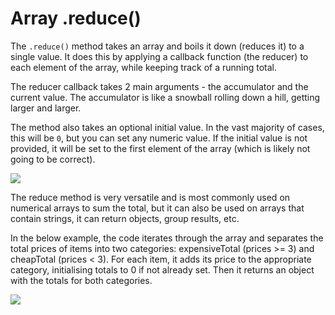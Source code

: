 # Array .reduce()

The <code>.reduce()</code> method takes an array and boils it down (reduces it) to a single value. It does this by applying a callback function (the reducer) to each element of the array, while keeping track of a running total.

The reducer callback takes 2 main arguments - the accumulator and the current value. The accumulator is like a snowball rolling down a hill, getting larger and larger.

The method also takes an optional initial value. In the vast majority of cases, this will be <code>0</code>, but you can set any numeric value. If the initial value is not provided, it will be set to the first element of the array (which is likely not going to be correct).

![](/assets/reduce.png)

The reduce method is very versatile and is most commonly used on numerical arrays to sum the total, but it can also be used on arrays that contain strings, it can return objects, group results, etc.

In the below example, the code iterates through the array and separates the total prices of items into two categories: expensiveTotal (prices >= 3) and cheapTotal (prices < 3). For each item, it adds its price to the appropriate category, initialising totals to 0 if not already set. Then it returns an object with the totals for both categories.

![](/assets/reduce-object.png)
